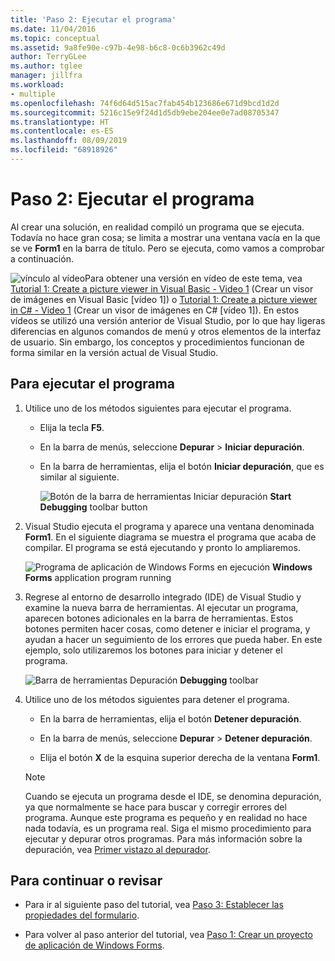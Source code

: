 ```yaml
---
title: 'Paso 2: Ejecutar el programa'
ms.date: 11/04/2016
ms.topic: conceptual
ms.assetid: 9a8fe90e-c97b-4e98-b6c8-0c6b3962c49d
author: TerryGLee
ms.author: tglee
manager: jillfra
ms.workload:
- multiple
ms.openlocfilehash: 74f6d64d515ac7fab454b123686e671d9bcd1d2d
ms.sourcegitcommit: 5216c15e9f24d1d5db9ebe204ee0e7ad08705347
ms.translationtype: HT
ms.contentlocale: es-ES
ms.lasthandoff: 08/09/2019
ms.locfileid: "68918926"
---
```

# <a name="step-2-run-your-program"></a>Paso 2: Ejecutar el programa
Al crear una solución, en realidad compiló un programa que se ejecuta. Todavía no hace gran cosa; se limita a mostrar una ventana vacía en la que se ve **Form1** en la barra de título. Pero se ejecuta, como vamos a comprobar a continuación.

![vínculo al vídeo](../data-tools/media/playvideo.gif)Para obtener una versión en vídeo de este tema, vea [Tutorial 1: Create a picture viewer in Visual Basic - Video 1](http://go.microsoft.com/fwlink/?LinkId=205209) (Crear un visor de imágenes en Visual Basic [vídeo 1]) o [Tutorial 1: Create a picture viewer in C# - Video 1](http://go.microsoft.com/fwlink/?LinkId=205199) (Crear un visor de imágenes en C# [vídeo 1]). En estos vídeos se utilizó una versión anterior de Visual Studio, por lo que hay ligeras diferencias en algunos comandos de menú y otros elementos de la interfaz de usuario. Sin embargo, los conceptos y procedimientos funcionan de forma similar en la versión actual de Visual Studio.

## <a name="to-run-your-program"></a>Para ejecutar el programa

1. Utilice uno de los métodos siguientes para ejecutar el programa.

    - Elija la tecla **F5**.

    - En la barra de menús, seleccione **Depurar** > **Iniciar depuración**.

    - En la barra de herramientas, elija el botón **Iniciar depuración**, que es similar al siguiente.

         ![Botón de la barra de herramientas Iniciar depuración](../ide/media/express_icondebug.png)
**Start Debugging** toolbar button

2. Visual Studio ejecuta el programa y aparece una ventana denominada **Form1**. En el siguiente diagrama se muestra el programa que acaba de compilar. El programa se está ejecutando y pronto lo ampliaremos.

     ![Programa de aplicación de Windows Forms en ejecución](../ide/media/express_firstrun.png)
**Windows Forms** application program running

3. Regrese al entorno de desarrollo integrado (IDE) de Visual Studio y examine la nueva barra de herramientas. Al ejecutar un programa, aparecen botones adicionales en la barra de herramientas. Estos botones permiten hacer cosas, como detener e iniciar el programa, y ayudan a hacer un seguimiento de los errores que pueda haber. En este ejemplo, solo utilizaremos los botones para iniciar y detener el programa.

     ![Barra de herramientas Depuración](../ide/media/express_debugtoolbar.png)
**Debugging** toolbar

4. Utilice uno de los métodos siguientes para detener el programa.

    - En la barra de herramientas, elija el botón **Detener depuración**.

    - En la barra de menús, seleccione **Depurar** > **Detener depuración**.

    - Elija el botón **X** de la esquina superior derecha de la ventana **Form1**.

    > [!NOTE]
    > Cuando se ejecuta un programa desde el IDE, se denomina depuración, ya que normalmente se hace para buscar y corregir errores del programa. Aunque este programa es pequeño y en realidad no hace nada todavía, es un programa real. Siga el mismo procedimiento para ejecutar y depurar otros programas. Para más información sobre la depuración, vea [Primer vistazo al depurador](../debugger/debugger-feature-tour.md).

## <a name="to-continue-or-review"></a>Para continuar o revisar

- Para ir al siguiente paso del tutorial, vea [Paso 3: Establecer las propiedades del formulario](../ide/step-3-set-your-form-properties.md).

- Para volver al paso anterior del tutorial, vea [Paso 1: Crear un proyecto de aplicación de Windows Forms](../ide/step-1-create-a-windows-forms-application-project.md).
